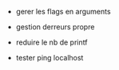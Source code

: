 - gerer les flags en arguments

- gestion derreurs propre

- reduire le nb de printf

- tester ping localhost
